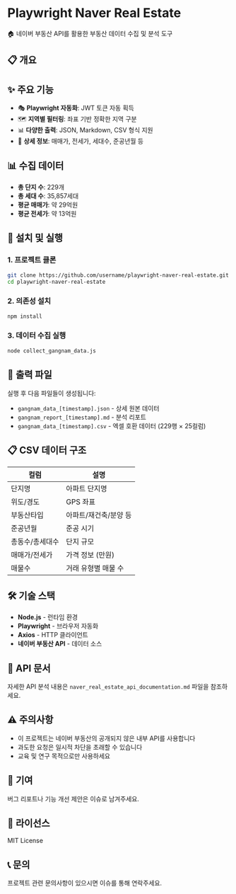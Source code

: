 # Playwright Naver Real Estate

🏠 네이버 부동산 API를 활용한 부동산 데이터 수집 및 분석 도구

## 📋 개요





## ✨ 주요 기능

- 🎭 **Playwright 자동화**: JWT 토큰 자동 획득
- 🗺️ **지역별 필터링**: 좌표 기반 정확한 지역 구분
- 📊 **다양한 출력**: JSON, Markdown, CSV 형식 지원
- 🏢 **상세 정보**: 매매가, 전세가, 세대수, 준공년월 등

## 📊 수집 데이터

- **총 단지 수**: 229개
- **총 세대 수**: 35,857세대
- **평균 매매가**: 약 29억원
- **평균 전세가**: 약 13억원

## 🚀 설치 및 실행

### 1. 프로젝트 클론
```bash
git clone https://github.com/username/playwright-naver-real-estate.git
cd playwright-naver-real-estate
```

### 2. 의존성 설치
```bash
npm install
```

### 3. 데이터 수집 실행
```bash
node collect_gangnam_data.js
```

## 📁 출력 파일

실행 후 다음 파일들이 생성됩니다:

- `gangnam_data_[timestamp].json` - 상세 원본 데이터
- `gangnam_report_[timestamp].md` - 분석 리포트
- `gangnam_data_[timestamp].csv` - 엑셀 호환 데이터 (229행 × 25컬럼)

## 📋 CSV 데이터 구조

| 컬럼 | 설명 |
|------|------|
| 단지명 | 아파트 단지명 |
| 위도/경도 | GPS 좌표 |
| 부동산타입 | 아파트/재건축/분양 등 |
| 준공년월 | 준공 시기 |
| 총동수/총세대수 | 단지 규모 |
| 매매가/전세가 | 가격 정보 (만원) |
| 매물수 | 거래 유형별 매물 수 |

## 🛠️ 기술 스택

- **Node.js** - 런타임 환경
- **Playwright** - 브라우저 자동화
- **Axios** - HTTP 클라이언트
- **네이버 부동산 API** - 데이터 소스

## 📄 API 문서

자세한 API 분석 내용은 `naver_real_estate_api_documentation.md` 파일을 참조하세요.

## ⚠️ 주의사항

- 이 프로젝트는 네이버 부동산의 공개되지 않은 내부 API를 사용합니다
- 과도한 요청은 일시적 차단을 초래할 수 있습니다
- 교육 및 연구 목적으로만 사용하세요

## 🤝 기여

버그 리포트나 기능 개선 제안은 이슈로 남겨주세요.

## 📄 라이선스

MIT License

## 📞 문의

프로젝트 관련 문의사항이 있으시면 이슈를 통해 연락주세요.